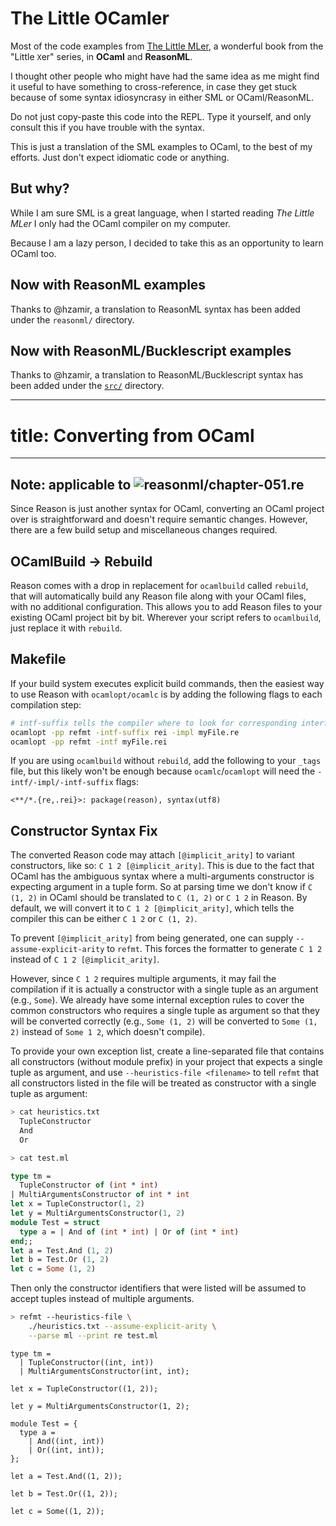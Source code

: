 # The Little OCamler
Most of the code examples from [The Little MLer](http://www.ccs.neu.edu/home/matthias/BTML/index.html), a wonderful book from the "Little `X`er" series, in **OCaml** and **ReasonML**.

I thought other people who might have had the same idea as me might find it useful to have something to cross-reference, in case they get stuck because of some syntax idiosyncrasy in either SML or OCaml/ReasonML.

Do not just copy-paste this code into the REPL. Type it yourself, and only consult this if you have trouble with the syntax.

This is just a translation of the SML examples to OCaml, to the best of my efforts. Just don't expect idiomatic code or anything.

## But why?
While I am sure SML is a great language, when I started reading *The Little MLer* I only had the OCaml compiler on my computer.

Because I am a lazy person, I decided to take this as an opportunity to learn OCaml too.

## Now with ReasonML examples
Thanks to @hzamir, a translation to ReasonML syntax has been added under the `reasonml/` directory.

## Now with ReasonML/Bucklescript examples
Thanks to @hzamir, a translation to ReasonML/Bucklescript syntax has been added under the [`src/`](src/chapter01.re) directory.


---
# title: Converting from OCaml
---
## Note: applicable to ![reasonml/chapter-051.re]("./reasonml/chapter-051.re")
Since Reason is just another syntax for OCaml, converting an OCaml project over is straightforward and doesn't require semantic changes. However, there are a few build setup and miscellaneous changes required.

## OCamlBuild -> Rebuild

Reason comes with a drop in replacement for `ocamlbuild` called `rebuild`, that
will automatically build any Reason file along with your OCaml files, with
no additional configuration. This allows you to add Reason files to your existing
OCaml project bit by bit. Wherever your script refers to `ocamlbuild`, just replace
it with `rebuild`.

## Makefile

If your build system executes explicit build commands, then the easiest way to
use Reason with `ocamlopt/ocamlc` is by adding the following flags to each
compilation step:

```sh
# intf-suffix tells the compiler where to look for corresponding interface files
ocamlopt -pp refmt -intf-suffix rei -impl myFile.re
ocamlopt -pp refmt -intf myFile.rei
```

If you are using `ocamlbuild` without `rebuild`, add the following to your
`_tags` file, but this likely won't be enough because `ocamlc`/`ocamlopt` will
need the `-intf/-impl/-intf-suffix` flags:

```
<**/*.{re,.rei}>: package(reason), syntax(utf8)
```

## Constructor Syntax Fix

The converted Reason code may attach `[@implicit_arity]` to variant constructors, like so: `C 1 2 [@implicit_arity]`.
This is due to the fact that OCaml has the ambiguous syntax where a multi-arguments
constructor is expecting argument in a tuple form. So at parsing time we don't
know if `C (1, 2)` in OCaml should be translated to `C (1, 2)` or `C 1 2` in Reason.
By default, we will convert it to `C 1 2 [@implicit_arity]`, which tells the compiler
this can be either `C 1 2` or `C (1, 2)`.

To prevent `[@implicit_arity]` from being generated, one can supply `--assume-explicit-arity`
to `refmt`. This forces the formatter to generate `C 1 2` instead of `C 1 2 [@implicit_arity]`.

However, since `C 1 2` requires multiple arguments, it may fail the compilation if it is actually
a constructor with a single tuple as an argument (e.g., `Some`).
We already have some internal exception rules to cover the common constructors who requires a single tuple
as argument so that they will be converted correctly (e.g., `Some (1, 2)` will be converted
to `Some (1, 2)` instead of `Some 1 2`, which doesn't compile).

To provide your own exception list, create a line-separated file that contains all constructors (without module prefix)
in your project that expects a single tuple as argument, and use `--heuristics-file <filename>`
to tell `refmt` that all constructors
listed in the file will be treated as constructor with a single tuple as argument:

```sh
> cat heuristics.txt
  TupleConstructor
  And
  Or
```

```sh
> cat test.ml
```

```ocaml
type tm =
  TupleConstructor of (int * int)
| MultiArgumentsConstructor of int * int
let x = TupleConstructor(1, 2)
let y = MultiArgumentsConstructor(1, 2)
module Test = struct
  type a = | And of (int * int) | Or of (int * int)
end;;
let a = Test.And (1, 2)
let b = Test.Or (1, 2)
let c = Some (1, 2)
```

Then only the constructor identifiers that were listed will be assumed to accept tuples instead of multiple arguments.

```sh
> refmt --heuristics-file \
    ./heuristics.txt --assume-explicit-arity \
    --parse ml --print re test.ml
```


```reason
type tm =
  | TupleConstructor((int, int))
  | MultiArgumentsConstructor(int, int);

let x = TupleConstructor((1, 2));

let y = MultiArgumentsConstructor(1, 2);

module Test = {
  type a =
    | And((int, int))
    | Or((int, int));
};

let a = Test.And((1, 2));

let b = Test.Or((1, 2));

let c = Some((1, 2));
```
